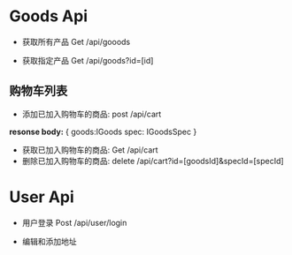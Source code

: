 # Goods Api 

+ 获取所有产品 Get /api/gooods

+ 获取指定产品 Get /api/goods?id=[id]

## 购物车列表 

+ 添加已加入购物车的商品: post /api/cart

**resonse body:**
{
    goods:IGoods
    spec: IGoodsSpec
}

+ 获取已加入购物车的商品: Get /api/cart
+ 删除已加入购物车的商品: delete /api/cart?id=[goodsId]&specId=[specId]

# User Api

+ 用户登录 Post /api/user/login

+ 编辑和添加地址



